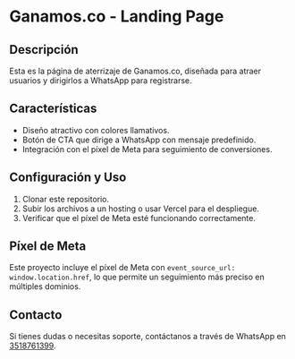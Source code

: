 # Ganamos.co - Landing Page

## Descripción
Esta es la página de aterrizaje de Ganamos.co, diseñada para atraer usuarios y dirigirlos a WhatsApp para registrarse.

## Características
- Diseño atractivo con colores llamativos.
- Botón de CTA que dirige a WhatsApp con mensaje predefinido.
- Integración con el píxel de Meta para seguimiento de conversiones.

## Configuración y Uso
1. Clonar este repositorio.
2. Subir los archivos a un hosting o usar Vercel para el despliegue.
3. Verificar que el píxel de Meta esté funcionando correctamente.

## Píxel de Meta
Este proyecto incluye el píxel de Meta con `event_source_url: window.location.href`, lo que permite un seguimiento más preciso en múltiples dominios.

## Contacto
Si tienes dudas o necesitas soporte, contáctanos a través de WhatsApp en [3518761399](https://wa.me/3518761399).
